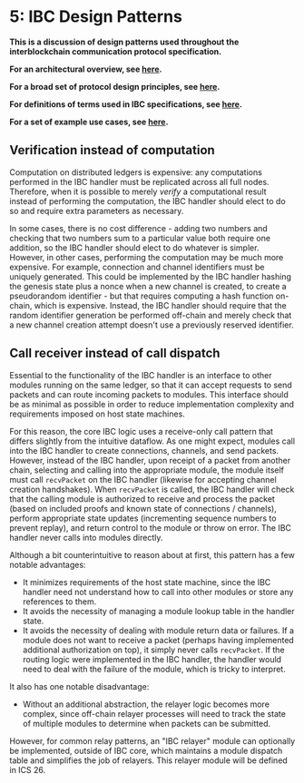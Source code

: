 # 5: IBC Design Patterns

**This is a discussion of design patterns used throughout the interblockchain communication protocol specification.**

**For an architectural overview, see [here](./1_IBC_ARCHITECTURE.md).**

**For a broad set of protocol design principles, see [here](./2_IBC_DESIGN_PRINCIPLES.md).**

**For definitions of terms used in IBC specifications, see [here](./3_IBC_TERMINOLOGY.md).**

**For a set of example use cases, see [here](./4_IBC_USECASES.md).**

## Verification instead of computation

Computation on distributed ledgers is expensive: any computations performed
in the IBC handler must be replicated across all full nodes. Therefore, when it
is possible to merely *verify* a computational result instead of performing the
computation, the IBC handler should elect to do so and require extra parameters as necessary.

In some cases, there is no cost difference - adding two numbers and checking that two numbers sum to
a particular value both require one addition, so the IBC handler should elect to do whatever is simpler.
However, in other cases, performing the computation may be much more expensive. For example, connection
and channel identifiers must be uniquely generated. This could be implemented by
the IBC handler hashing the genesis state plus a nonce when a new channel is created, to create
a pseudorandom identifier - but that requires computing a hash function on-chain, which is expensive.
Instead, the IBC handler should require that the random identifier generation be performed
off-chain and merely check that a new channel creation attempt doesn't use a previously
reserved identifier.

## Call receiver instead of call dispatch

Essential to the functionality of the IBC handler is an interface to other modules
running on the same ledger, so that it can accept requests to send packets and can
route incoming packets to modules. This interface should be as minimal as possible
in order to reduce implementation complexity and requirements imposed on host state machines.

For this reason, the core IBC logic uses a receive-only call pattern that differs
slightly from the intuitive dataflow. As one might expect, modules call into the IBC handler to create
connections, channels, and send packets. However, instead of the IBC handler, upon receipt
of a packet from another chain, selecting and calling into the appropriate module,
the module itself must call `recvPacket` on the IBC handler (likewise for accepting
channel creation handshakes). When `recvPacket` is called, the IBC handler will check
that the calling module is authorized to receive and process the packet (based on included proofs and
known state of connections / channels), perform appropriate state updates (incrementing
sequence numbers to prevent replay), and return control to the module or throw on error.
The IBC handler never calls into modules directly.

Although a bit counterintuitive to reason about at first, this pattern has a few notable advantages:
- It minimizes requirements of the host state machine, since the IBC handler need not understand how to call
  into other modules or store any references to them.
- It avoids the necessity of managing a module lookup table in the handler state.
- It avoids the necessity of dealing with module return data or failures. If a module does not want to 
  receive a packet (perhaps having implemented additional authorization on top), it simply never calls
  `recvPacket`. If the routing logic were implemented in the IBC handler, the handler would need to deal
  with the failure of the module, which is tricky to interpret.

It also has one notable disadvantage:
- Without an additional abstraction, the relayer logic becomes more complex, since off-chain
  relayer processes will need to track the state of multiple modules to determine when packets
  can be submitted.

However, for common relay patterns, an "IBC relayer" module can optionally be implemented, outside of IBC
core, which maintains a module dispatch table and simplifies the job of relayers. This relayer module will be defined in ICS 26.
